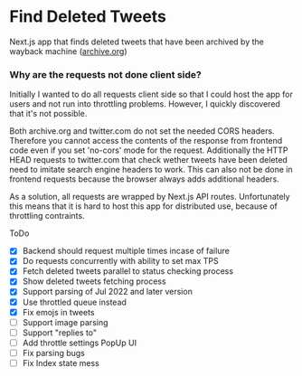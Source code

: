 # Find Deleted Tweets

Next.js app that finds deleted tweets that have been archived by the wayback machine ([archive.org](https://web.archive.org/))

### Why are the requests not done client side?

Initially I wanted to do all requests client side so that I could host the app for users and not run into throttling problems. However, I quickly discovered that it's not possible.

Both archive.org and twitter.com do not set the needed CORS headers. Therefore you cannot access the contents of the response from frontend code even if you set 'no-cors' mode for the request. Additionally the HTTP HEAD requests to twitter.com that check wether tweets have been deleted need to imitate search engine headers to work. This can also not be done in frontend requests because the browser always adds additional headers.

As a solution, all requests are wrapped by Next.js API routes. Unfortunately this means that it is hard to host this app for distributed use, because of throttling contraints.

ToDo

- [x] Backend should request multiple times incase of failure
- [x] Do requests concurrently with ability to set max TPS
- [x] Fetch deleted tweets parallel to status checking process
- [x] Show deleted tweets fetching process
- [x] Support parsing of Jul 2022 and later version
- [x] Use throttled queue instead
- [x] Fix emojs in tweets
- [ ] Support image parsing
- [ ] Support "replies to"
- [ ] Add throttle settings PopUp UI
- [ ] Fix parsing bugs
- [ ] Fix Index state mess
